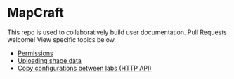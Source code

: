 # MapCraft

This repo is used to collaboratively build user documentation.  Pull Requests welcome!  View specific topics below.

- [Permissions](permissions.md)
- [Uploading shape data](uploads.md)
- [Copy configurations between labs (HTTP API)](copy_config.md)


